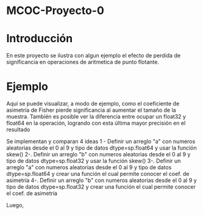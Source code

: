 # MCOC-Proyecto-0

<b> <H1> Introducción </H1> </b> 

En este proyecto se ilustra con algun ejemplo el efecto de perdida de significancia en  operaciones  de  aritmetica  de  punto  flotante.

<b> <H1> Ejemplo </H1> </b> 

Aquí se puede visualizar, a modo de ejemplo, como el coeficiente de asimetría de Fisher pierde significancia al aumentar el tamaño de la muestra. También es posible ver la diferencia entre ocupar un float32 y float64 en la operación, logrando con esta última mayor precisión en el resultado

Se implementan y comparan 4 ideas
         1 - Definir un arreglo "a" con numeros aleatorias desde el 0 al 9 y tipo de datos dtype=sp.float64 y usar la función                          skew()
         2-. Definir un arreglo "b" con numeros aleatorias desde el 0 al 9 y tipo de datos dtype=sp.float32 y usar la función skew() 
         3-. Definir un arreglo "a"  con numeros aleatorias desde el 0 al 9 y tipo de datos dtype=sp.float64 y crear una función el cual                permite conocer el coef. de asimetría
         4-. Definir un arreglo "b" con numeros aleatorias desde el 0 al 9 y tipo de datos dtype=sp.float32 y crear una función el cual                permite conocer el coef. de asimetría
        
Luego, 
         
